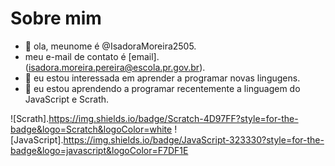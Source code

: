 # Sobre mim
- 👋 ola, meunome é @IsadoraMoreira2505.
- meu e-mail de contato é [email]. (isadora.moreira.pereira@escola.pr.gov.br).
- 👀 eu estou interessada em aprender a programar novas lingugens.
- 💞️ eu estou aprendendo a programar recentemente a linguagem do JavaScript e Scrath.

![Scrath].https://img.shields.io/badge/Scratch-4D97FF?style=for-the-badge&logo=Scratch&logoColor=white
![JavaScript].https://img.shields.io/badge/JavaScript-323330?style=for-the-badge&logo=javascript&logoColor=F7DF1E
